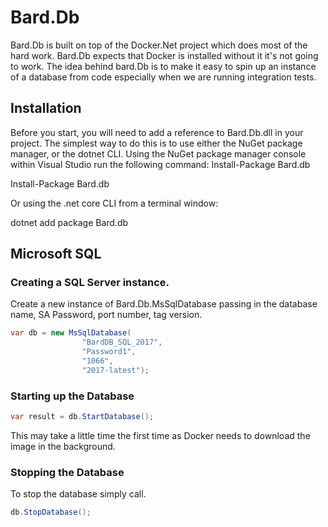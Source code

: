 # Bard.Db

Bard.Db is built on top of the Docker.Net project which does most of the hard work. Bard.Db expects that Docker is installed without it it's not going to work.
The idea behind bard.Db is to make it easy to spin up an instance of a database from code especially when we are running integration tests.

## Installation

Before you start, you will need to add a reference to Bard.Db.dll in your project. 
The simplest way to do this is to use either the NuGet package manager, or the dotnet CLI.
Using the NuGet package manager console within Visual Studio run the following command:
Install-Package Bard.db

Install-Package Bard.db

Or using the .net core CLI from a terminal window:

dotnet add package Bard.db

## Microsoft SQL

### Creating a SQL Server instance.

Create a new instance of Bard.Db.MsSqlDatabase passing in the database name,  SA Password, port number,  tag version.

```c#
var db = new MsSqlDatabase(
                "BardDB_SQL_2017",
                "Password1",
                "1066",
                "2017-latest");
```

### Starting up the Database

```c#
var result = db.StartDatabase();
```

This may take a little time the first time as Docker needs to download the image in the background.

### Stopping the Database

To stop the database simply call.

``` c#
db.StopDatabase();
```
